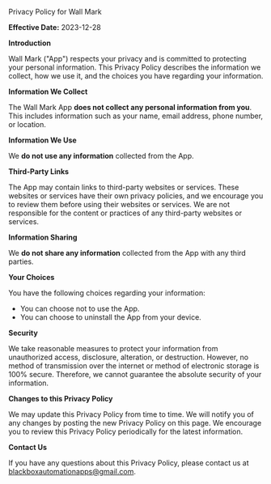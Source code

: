    Privacy Policy for Wall Mark

**Effective Date:** 2023-12-28

**Introduction**

Wall Mark ("App") respects your privacy and is committed to protecting your personal information. This Privacy Policy describes the information we collect, how we use it, and the choices you have regarding your information.

**Information We Collect**

The Wall Mark App **does not collect any personal information from you**. This includes information such as your name, email address, phone number, or location.

**Information We Use**

We **do not use any information** collected from the App.

**Third-Party Links**

The App may contain links to third-party websites or services. These websites or services have their own privacy policies, and we encourage you to review them before using their websites or services. We are not responsible for the content or practices of any third-party websites or services.

**Information Sharing**

We **do not share any information** collected from the App with any third parties.

**Your Choices**

You have the following choices regarding your information:

* You can choose not to use the App.
* You can choose to uninstall the App from your device.

**Security**

We take reasonable measures to protect your information from unauthorized access, disclosure, alteration, or destruction. However, no method of transmission over the internet or method of electronic storage is 100% secure. Therefore, we cannot guarantee the absolute security of your information.

**Changes to this Privacy Policy**

We may update this Privacy Policy from time to time. We will notify you of any changes by posting the new Privacy Policy on this page. We encourage you to review this Privacy Policy periodically for the latest information.

**Contact Us**

If you have any questions about this Privacy Policy, please contact us at blackboxautomationapps@gmail.com.

